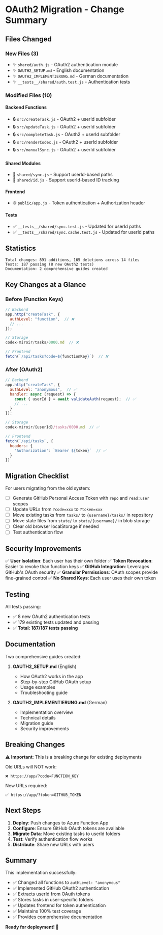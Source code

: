 # OAuth2 Migration - Change Summary

## Files Changed

### New Files (3)
- ✨ `shared/auth.js` - OAuth2 authentication module
- ✨ `OAUTH2_SETUP.md` - English documentation  
- ✨ `OAUTH2_IMPLEMENTIERUNG.md` - German documentation
- ✨ `__tests__/shared/auth.test.js` - Authentication tests

### Modified Files (10)

#### Backend Functions
- 🔒 `src/createTask.js` - OAuth2 + userId subfolder
- 🔒 `src/updateTask.js` - OAuth2 + userId subfolder
- 🔒 `src/completeTask.js` - OAuth2 + userId subfolder
- 🔒 `src/renderCodex.js` - OAuth2 + userId subfolder
- 🔒 `src/manualSync.js` - OAuth2 + userId subfolder

#### Shared Modules
- 🔧 `shared/sync.js` - Support userId-based paths
- 🔧 `shared/id.js` - Support userId-based ID tracking

#### Frontend
- 🌐 `public/app.js` - Token authentication + Authorization header

#### Tests
- ✅ `__tests__/shared/sync.test.js` - Updated for userId paths
- ✅ `__tests__/shared/sync.cache.test.js` - Updated for userId paths

## Statistics

```
Total changes: 891 additions, 165 deletions across 14 files
Tests: 187 passing (8 new OAuth2 tests)
Documentation: 2 comprehensive guides created
```

## Key Changes at a Glance

### Before (Function Keys)
```javascript
// Backend
app.http("createTask", {
  authLevel: "function",  // ❌
  // ...
});

// Storage
codex-miroir/tasks/0000.md  // ❌

// Frontend
fetch(`/api/tasks?code=${functionKey}`)  // ❌
```

### After (OAuth2)
```javascript
// Backend
app.http("createTask", {
  authLevel: "anonymous",  // ✅
  handler: async (request) => {
    const { userId } = await validateAuth(request);  // ✅
    // ...
  }
});

// Storage
codex-miroir/{userId}/tasks/0000.md  // ✅

// Frontend
fetch(`/api/tasks`, {
  headers: {
    'Authorization': `Bearer ${token}`  // ✅
  }
})
```

## Migration Checklist

For users migrating from the old system:

- [ ] Generate GitHub Personal Access Token with `repo` and `read:user` scopes
- [ ] Update URLs from `?code=xxx` to `?token=xxx`
- [ ] Move existing tasks from `tasks/` to `{username}/tasks/` in repository
- [ ] Move state files from `state/` to `state/{username}/` in blob storage
- [ ] Clear old browser localStorage if needed
- [ ] Test authentication flow

## Security Improvements

✅ **User Isolation**: Each user has their own folder
✅ **Token Revocation**: Easier to revoke than function keys
✅ **GitHub Integration**: Leverages GitHub's OAuth security
✅ **Granular Permissions**: OAuth scopes provide fine-grained control
✅ **No Shared Keys**: Each user uses their own token

## Testing

All tests passing:
- ✅ 8 new OAuth2 authentication tests
- ✅ 179 existing tests updated and passing
- ✅ **Total: 187/187 tests passing**

## Documentation

Two comprehensive guides created:

1. **OAUTH2_SETUP.md** (English)
   - How OAuth2 works in the app
   - Step-by-step GitHub OAuth setup
   - Usage examples
   - Troubleshooting guide

2. **OAUTH2_IMPLEMENTIERUNG.md** (German)
   - Implementation overview
   - Technical details
   - Migration guide
   - Security improvements

## Breaking Changes

⚠️ **Important**: This is a breaking change for existing deployments

Old URLs will NOT work:
```
❌ https://app/?code=FUNCTION_KEY
```

New URLs required:
```
✅ https://app/?token=GITHUB_TOKEN
```

## Next Steps

1. **Deploy**: Push changes to Azure Function App
2. **Configure**: Ensure GitHub OAuth tokens are available
3. **Migrate Data**: Move existing tasks to userId folders
4. **Test**: Verify authentication flow works
5. **Distribute**: Share new URLs with users

## Summary

This implementation successfully:
- ✅ Changed all functions to `authLevel: "anonymous"`
- ✅ Implemented GitHub OAuth2 authentication
- ✅ Extracts userId from OAuth tokens
- ✅ Stores tasks in user-specific folders
- ✅ Updates frontend for token authentication
- ✅ Maintains 100% test coverage
- ✅ Provides comprehensive documentation

**Ready for deployment! 🚀**
